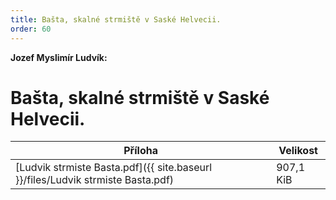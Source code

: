 ```yaml
---
title: Bašta, skalné strmiště v Saské Helvecii.
order: 60
---
```

**Jozef Myslimír Ludvík:**
# Bašta, skalné strmiště v Saské Helvecii.

| Příloha | Velikost |
|---------|----------|
| [Ludvik strmiste Basta.pdf]({{ site.baseurl }}/files/Ludvik strmiste Basta.pdf)       | 907,1 KiB         |
